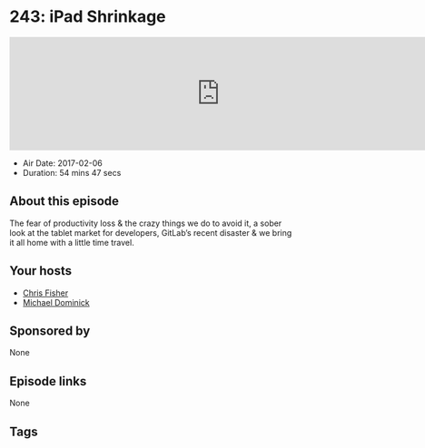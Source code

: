 # 243: iPad Shrinkage

<iframe src="https://player.fireside.fm/v2/MLf2ZzhC+esJjJh4H?theme=dark" width="740" height="200" frameborder="0" scrolling="no"></iframe>

* Air Date: 2017-02-06
* Duration: 54 mins 47 secs

## About this episode

The fear of productivity loss & the crazy things we do to avoid it, a sober look at the tablet market for developers, GitLab’s recent disaster & we bring it all home with a little time travel.

## Your hosts
* [Chris Fisher](https://coder.show/hosts/chrislas)
* [Michael Dominick](https://coder.show/hosts/michael)

## Sponsored by

None



## Episode links

None



## Tags

